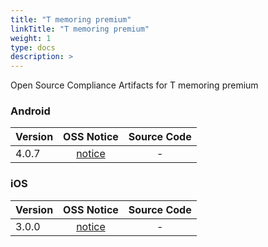 ```yaml
---
title: "T memoring premium"
linkTitle: "T memoring premium"
weight: 1
type: docs
description: >
---
```


Open Source Compliance Artifacts for T memoring premium

### Android

| Version | OSS Notice | Source Code |
|---|:---:|:---:|
| 4.0.7 | [notice](https://opensource.sktelecom.com/compliance_artifacts/t_memoring_premium/android/4.0.7/TmemoringP_android_4.0.7_OSS_Notice.html)  | - |

### iOS

| Version | OSS Notice | Source Code |
|---|:---:|:---:|
| 3.0.0 | [notice](https://opensource.sktelecom.com/compliance_artifacts/t_memoring_premium/ios/3.0.0/TmemoringP_iOS_3.0.0_OSS_Notice.html)  | - |